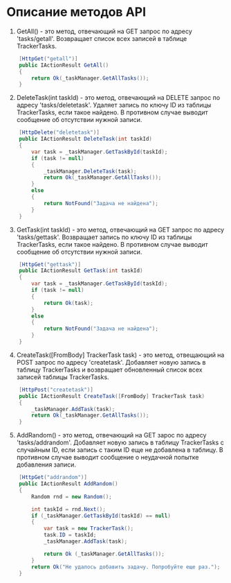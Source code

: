 # Описание методов API

1. GetAll() - это метод, отвечающий на GET запрос по адресу 'tasks/getall'. Возвращает список всех записей в таблице TrackerTasks.

```C#
    [HttpGet("getall")]
    public IActionResult GetAll()
    {
        return Ok(_taskManager.GetAllTasks());
    }
```
2. DeleteTask(int taskId)  - это метод, отвечающий на DELETE запрос по адресу 'tasks/deletetask'. Удаляет запись по ключу ID из таблицы TrackerTasks, если такое найдено. В противном случае выводит сообщение об отсутствии нужной записи.

```C#
    [HttpDelete("deletetask")]
    public IActionResult DeleteTask(int taskId)
    {
        var task = _taskManager.GetTaskById(taskId);
        if (task != null)
        {
            _taskManager.DeleteTask(task);
            return Ok(_taskManager.GetAllTasks());
        }
        else
        {
            return NotFound("Задача не найдена");
        }
    }
```
3. GetTask(int taskId) - это метод, отвечающий на GET запрос по адресу 'tasks/gettask'. Возвращает запись по ключу ID из таблицы TrackerTasks, если такое найдено. В противном случае выводит сообщение об отсутствии нужной записи.

```C#
    [HttpGet("gettask")]
    public IActionResult GetTask(int taskId)
    {
        var task = _taskManager.GetTaskById(taskId);
        if (task != null)
        {
            return Ok(task);
        }
        else
        {
            return NotFound("Задача не найдена");
        }
    }
```
4. CreateTask([FromBody] TrackerTask task) -  это метод, отвещающий на POST запрос по адресу
'createtask'. Добавляет новую запись в таблицу TrackerTasks и возвращает обновленный список всех записей таблицы TrackerTasks.

```C#
    [HttpPost("createtask")]
    public IActionResult CreateTask([FromBody] TrackerTask task)
    {
        _taskManager.AddTask(task);
        return Ok(_taskManager.GetAllTasks());
    }
```    
5. AddRandom() -  это метод, отвечающий на GET зарос по адресу 'tasks/addrandom'. Добавляет новую запись в таблицу TrackerTasks с случайным ID, если запись с таким ID еще не добавлена в таблицу. В противном случае выводит сообщение о неудачной попытке добавления записи.

```C#
    [HttpGet("addrandom")]
    public IActionResult AddRandom()
    {
        Random rnd = new Random();

        int taskId = rnd.Next();
        if (_taskManager.GetTaskById(taskId) == null)
        {
            var task = new TrackerTask();
            task.ID = taskId;
            _taskManager.AddTask(task);

            return Ok (_taskManager.GetAllTasks());
        }
        return Ok("Не удалось добавить задачу. Попробуйте еще раз.");
    }
```





























